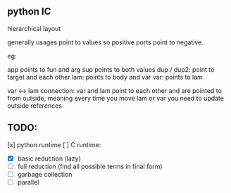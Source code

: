 

## python IC

hierarchical layout



generally usages point to values
so positive ports point to negative.

eg:

app points to fun and arg
sup points to both values
dup / dup2:
  point to target and each other
lam:
  points to body and var
var: points to lam

var <-> lam connection:
  var and lam point to each other and are pointed to from outside, meaning every time you move lam or var you need to update outside references


## TODO:

[x] python runtime
[ ] C runtime:
  - [x] basic reduction (lazy)
  - [ ] full reduction (find all possible terms in final form)
  - [ ] garbage collection
  - [ ] parallel
